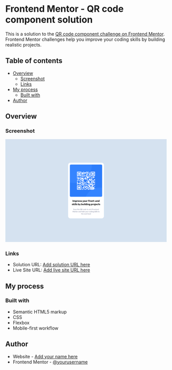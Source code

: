 # Frontend Mentor - QR code component solution

This is a solution to the [QR code component challenge on Frontend Mentor](https://www.frontendmentor.io/challenges/qr-code-component-iux_sIO_H). Frontend Mentor challenges help you improve your coding skills by building realistic projects.

## Table of contents

- [Overview](#overview)
  - [Screenshot](#screenshot)
  - [Links](#links)
- [My process](#my-process)
  - [Built with](#built-with)
- [Author](#author)

## Overview

### Screenshot

![](./screenshot.png)

### Links

- Solution URL: [Add solution URL here](https://github.com/Terra42/FM_QR_Code)
- Live Site URL: [Add live site URL here](https://terra42.github.io/FM_QR_Code/)

## My process

### Built with

- Semantic HTML5 markup
- CSS
- Flexbox
- Mobile-first workflow

## Author

- Website - [Add your name here](https://www.petrazemanova.com)
- Frontend Mentor - [@yourusername](https://www.frontendmentor.io/profile/Terra42)
